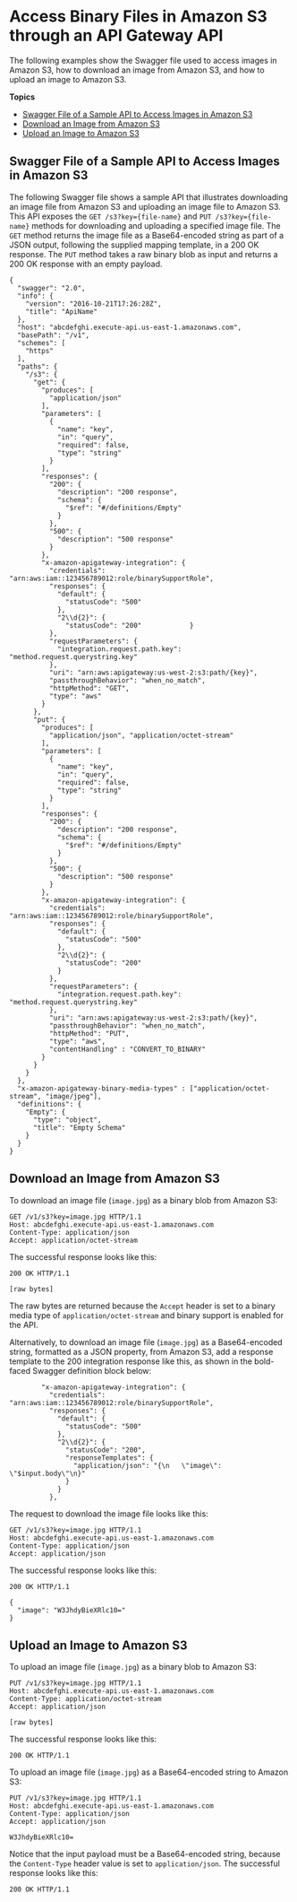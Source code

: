 # Access Binary Files in Amazon S3 through an API Gateway API<a name="api-gateway-content-encodings-examples-image-s3"></a>

The following examples show the Swagger file used to access images in Amazon S3, how to download an image from Amazon S3, and how to upload an image to Amazon S3\. 

**Topics**
+ [Swagger File of a Sample API to Access Images in Amazon S3](#api-gateway-content-encodings-example-image-s3-swagger-file)
+ [Download an Image from Amazon S3](#api-gateway-content-encodings-example-download-image-from-s3)
+ [Upload an Image to Amazon S3](#api-gateway-content-encodings-example-upload-image-to-s3)

## Swagger File of a Sample API to Access Images in Amazon S3<a name="api-gateway-content-encodings-example-image-s3-swagger-file"></a>

The following Swagger file shows a sample API that illustrates downloading an image file from Amazon S3 and uploading an image file to Amazon S3\. This API exposes the `GET /s3?key={file-name}` and `PUT /s3?key={file-name}` methods for downloading and uploading a specified image file\. The `GET` method returns the image file as a Base64\-encoded string as part of a JSON output, following the supplied mapping template, in a 200 OK response\. The `PUT` method takes a raw binary blob as input and returns a 200 OK response with an empty payload\.

```
{
  "swagger": "2.0",
  "info": {
    "version": "2016-10-21T17:26:28Z",
    "title": "ApiName"
  },
  "host": "abcdefghi.execute-api.us-east-1.amazonaws.com",
  "basePath": "/v1",
  "schemes": [
    "https"
  ],
  "paths": {
    "/s3": {
      "get": {
        "produces": [
          "application/json"
        ],
        "parameters": [
          {
            "name": "key",
            "in": "query",
            "required": false,
            "type": "string"
          }
        ],
        "responses": {
          "200": {
            "description": "200 response",
            "schema": {
              "$ref": "#/definitions/Empty"
            }
          },
          "500": {
            "description": "500 response"
          }
        },
        "x-amazon-apigateway-integration": {
          "credentials": "arn:aws:iam::123456789012:role/binarySupportRole",
          "responses": {
            "default": {
              "statusCode": "500"
            },
            "2\\d{2}": {
              "statusCode": "200"            }
          },
          "requestParameters": {
            "integration.request.path.key": "method.request.querystring.key"
          },
          "uri": "arn:aws:apigateway:us-west-2:s3:path/{key}",
          "passthroughBehavior": "when_no_match",
          "httpMethod": "GET",
          "type": "aws"
        }
      },
      "put": {
        "produces": [
          "application/json", "application/octet-stream"
        ],
        "parameters": [
          {
            "name": "key",
            "in": "query",
            "required": false,
            "type": "string"
          }
        ],
        "responses": {
          "200": {
            "description": "200 response",
            "schema": {
              "$ref": "#/definitions/Empty"
            }
          },
          "500": {
            "description": "500 response"
          }
        },
        "x-amazon-apigateway-integration": {
          "credentials": "arn:aws:iam::123456789012:role/binarySupportRole",
          "responses": {
            "default": {
              "statusCode": "500"
            },
            "2\\d{2}": {
              "statusCode": "200"
            }
          },
          "requestParameters": {
            "integration.request.path.key": "method.request.querystring.key"
          },
          "uri": "arn:aws:apigateway:us-west-2:s3:path/{key}",
          "passthroughBehavior": "when_no_match",
          "httpMethod": "PUT",
          "type": "aws",
          "contentHandling" : "CONVERT_TO_BINARY"
        }
      }
    }
  },
  "x-amazon-apigateway-binary-media-types" : ["application/octet-stream", "image/jpeg"],
  "definitions": {
    "Empty": {
      "type": "object",
      "title": "Empty Schema"
    }
  }
}
```

## Download an Image from Amazon S3<a name="api-gateway-content-encodings-example-download-image-from-s3"></a>

To download an image file \(`image.jpg`\) as a binary blob from Amazon S3:

```
GET /v1/s3?key=image.jpg HTTP/1.1
Host: abcdefghi.execute-api.us-east-1.amazonaws.com
Content-Type: application/json
Accept: application/octet-stream
```

The successful response looks like this:

```
200 OK HTTP/1.1

[raw bytes]
```

The raw bytes are returned because the `Accept` header is set to a binary media type of `application/octet-stream` and binary support is enabled for the API\. 

Alternatively, to download an image file \(`image.jpg`\) as a Base64\-encoded string, formatted as a JSON property, from Amazon S3, add a response template to the 200 integration response like this, as shown in the bold\-faced Swagger definition block below:

```
        "x-amazon-apigateway-integration": {
          "credentials": "arn:aws:iam::123456789012:role/binarySupportRole",
          "responses": {
            "default": {
              "statusCode": "500"
            },
            "2\\d{2}": {
              "statusCode": "200",
              "responseTemplates": {
                "application/json": "{\n   \"image\": \"$input.body\"\n}"
              }
            }
          },
```

The request to download the image file looks like this:

```
GET /v1/s3?key=image.jpg HTTP/1.1
Host: abcdefghi.execute-api.us-east-1.amazonaws.com
Content-Type: application/json
Accept: application/json
```

The successful response looks like this:

```
200 OK HTTP/1.1

{
  "image": "W3JhdyBieXRlc10="
}
```

## Upload an Image to Amazon S3<a name="api-gateway-content-encodings-example-upload-image-to-s3"></a>

To upload an image file \(`image.jpg`\) as a binary blob to Amazon S3:

```
PUT /v1/s3?key=image.jpg HTTP/1.1
Host: abcdefghi.execute-api.us-east-1.amazonaws.com
Content-Type: application/octet-stream
Accept: application/json

[raw bytes]
```

The successful response looks like this:

```
200 OK HTTP/1.1        
```

To upload an image file \(`image.jpg`\) as a Base64\-encoded string to Amazon S3:

```
PUT /v1/s3?key=image.jpg HTTP/1.1
Host: abcdefghi.execute-api.us-east-1.amazonaws.com
Content-Type: application/json
Accept: application/json

W3JhdyBieXRlc10=
```

Notice that the input payload must be a Base64\-encoded string, because the `Content-Type` header value is set to `application/json`\. The successful response looks like this:

```
200 OK HTTP/1.1
```